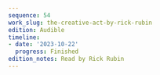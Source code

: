 ```yaml
---
sequence: 54
work_slug: the-creative-act-by-rick-rubin
edition: Audible
timeline:
- date: '2023-10-22'
  progress: Finished
edition_notes: Read by Rick Rubin
---
```


